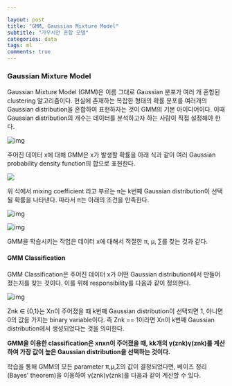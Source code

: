 ```yaml
---

layout: post
title: "GMM, Gaussian Mixture Model"
subtitle: "가우시안 혼합 모델"
categories: data
tags: ml
comments: true
---
```


### Gaussian Mixture Model

Gaussian Mixture Model (GMM)은 이름 그대로 Gaussian 분포가 여러 개 혼합된 clustering 알고리즘이다. 현실에 존재하는 복잡한 형태의 확률 분포를 여러개의 Gaussian distribution을 혼합하여 표현하자는 것이 GMM의 기본 아이디어이다. 이때 Gaussian distribution의 개수는 데이터를 분석하고자 하는 사람이 직접 설정해야 한다.



![img](https://imgur.com/McwinS4.png)

주어진 데이터 x에 대해 GMM은 x가 발생할 확률을 아래 식과 같이 여러 Gaussian probability density function의 합으로 표현한다.



![](https://imgur.com/4VuqDHN.png)



위 식에서 mixing coefficient 라고 부르는 π는 k번째 Gaussian distribution이 선택될 확률을 나타낸다. 따라서 π는 아래의 조건을 만족한다.



![img](https://t1.daumcdn.net/cfile/tistory/999E08375AC7637F0C)

![img](https://t1.daumcdn.net/cfile/tistory/993FF4395AC763833C)



GMM을 학습시키는 작업은 데이터 x에 대해서 적절한 π, μ, ∑를 찾는 것과 같다.



#### GMM Classification

GMM Classification은 주어진 데이터 x가 어떤 Gaussian distribution에서 만들어졌는지를 찾는 것이다. 이를 위해 responsibility를 다음과 같이 정의한다.



![img](https://t1.daumcdn.net/cfile/tistory/99E6C5455AC8AA8A01)



Znk ∈ {0,1}는 Xn이 주어졌을 떄 k번째 Gaussian distribution이 선택되면 1, 아니면 0의 값을 가지는 binary variable이다. 즉 Znk == 1이라면 Xn이 k번째 Gaussian distribution에서 생성되었다는 것을 의미한다.

**GMM을 이용한 classification은 xnxn이 주어졌을 때, kk개의 γ(znk)γ(znk)를 계산하여 가장 값이 높은 Gaussian distribution을 선택하는 것이다.** 

학습을 통해 GMM의 모든 parameter π,μ,Σ의 값이 결정되었다면, 베이즈 정리(Bayes' theorem)을 이용하여 γ(znk)γ(znk)를 다음과 같이 계산할 수 있다.



